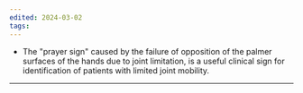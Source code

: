 ```yaml
---
edited: 2024-03-02
tags:
---
```

 - The "prayer sign" caused by the failure of opposition of the palmer surfaces of the hands due to joint limitation, is a useful clinical sign for identification of patients with limited joint mobility.
---
